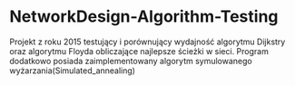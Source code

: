 # NetworkDesign-Algorithm-Testing
Projekt z roku 2015 testujący i porównujący wydajność algorytmu Dijkstry oraz algorytmu Floyda obliczające najlepsze ścieżki  w sieci. Program dodatkowo posiada zaimplementowany algorytm symulowanego wyżarzania(Simulated_annealing)
